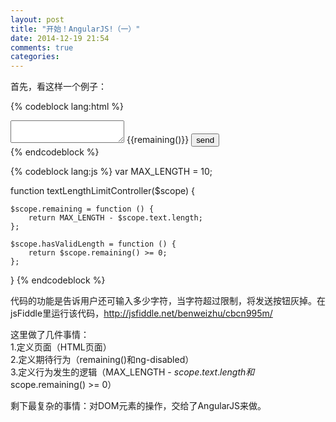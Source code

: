 ```yaml
---
layout: post
title: "开始！AngularJS!（一）"
date: 2014-12-19 21:54
comments: true
categories: 
---
```

首先，看这样一个例子：

{% codeblock lang:html %}
<body ng-app>
    <div ng-controller="textLengthLimitController">
        <textarea ng-model="text"></textarea> <span>{{remaining()}}</span>
        <input type="button" ng-disabled="!hasValidLength()" value="send" />
    </div>
</body>
{% endcodeblock %}

{% codeblock lang:js %}
var MAX_LENGTH = 10;

function textLengthLimitController($scope) {

    $scope.remaining = function () {
        return MAX_LENGTH - $scope.text.length;
    };

    $scope.hasValidLength = function () {
        return $scope.remaining() >= 0;
    };

}
{% endcodeblock %}

代码的功能是告诉用户还可输入多少字符，当字符超过限制，将发送按钮灰掉。在jsFiddle里运行该代码，http://jsfiddle.net/benweizhu/cbcn995m/

这里做了几件事情：  
1.定义页面（HTML页面）  
2.定义期待行为（remaining()和ng-disabled）  
3.定义行为发生的逻辑（MAX_LENGTH - $scope.text.length和$scope.remaining() >= 0）  

剩下最复杂的事情：对DOM元素的操作，交给了AngularJS来做。

